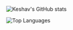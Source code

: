 ![Keshav's GitHub stats](https://github-readme-stats.vercel.app/api?username=krkeshav&count_private=true&show_icons=true&theme=tokyonight)

![Top Languages](https://github-readme-stats.vercel.app/api/top-langs/?username=krkeshav&langs_count=8&theme=tokyonight&layout=compact)

<!--
**krkeshav/krkeshav** is a ✨ _special_ ✨ repository because its `README.md` (this file) appears on your GitHub profile.

Here are some ideas to get you started:

- 🔭 I’m currently working on ...
- 🌱 I’m currently learning ...
- 👯 I’m looking to collaborate on ...
- 🤔 I’m looking for help with ...
- 💬 Ask me about ...
- 📫 How to reach me: ...
- 😄 Pronouns: ...
- ⚡ Fun fact: ...
-->
